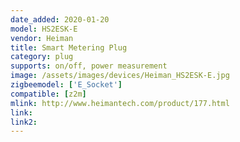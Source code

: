 ```yaml
---
date_added: 2020-01-20
model: HS2ESK-E
vendor: Heiman
title: Smart Metering Plug
category: plug
supports: on/off, power measurement
image: /assets/images/devices/Heiman_HS2ESK-E.jpg
zigbeemodel: ['E_Socket']
compatible: [z2m]
mlink: http://www.heimantech.com/product/177.html
link: 
link2: 
---
```



